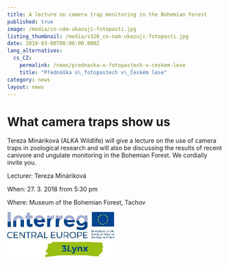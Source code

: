 ```yaml
---
title: A lecture on camera trap monitoring in the Bohemian Forest
published: true
image: /media/co-nám-ukazují-fotopasti.jpg
listing_thumbnail: /media/s320_co-nam-ukazuji-fotopasti.jpg
date: 2018-03-08T00:00:00.000Z
lang_alternatives:
  cs_CZ:
    permalink: /news/prednaska-o-fotopastech-v-ceskem-lese
    title: "Přednáška o\_fotopastech v\_Českém lese"
category: news
layout: news
---
```

# What camera traps show us

Tereza Mináriková (ALKA Wildlife) will give a lecture on the use of camera traps in zoological research and will also be discussing the results of recent canivore and ungulate monitoring in the Bohemian Forest. We cordially invite you.

Lecturer: Tereza Mináriková 

When: 27. 3. 2018 from 5:30 pm 

Where: Museum of the Bohemian Forest, Tachov

![](/media/s250_13lynx_cmyk.jpg)
